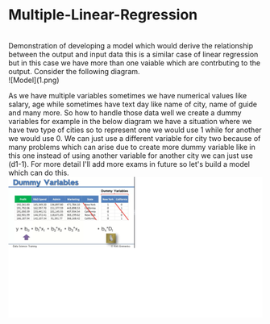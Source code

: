 # Multiple-Linear-Regression
<br>
Demonstration of developing a  model which would derive the relationship between the output and input data this is a similar case of
linear regression but in this case we have more than one vaiable which are contrbuting to the output. Consider the following diagram.<br>
![Model](1.png)

As we have multiple variables sometimes we have numerical values like salary, age while sometimes have text day like name of city,
name of guide and many more. So how to handle  those data well we create a dummy variables for example in the below diagram we have
a situation where we have two type of cities so to represent one we would use 1 while for another we would use 0. We can just use a 
different variable for city two because of many problems which can arise due to create more dummy variable like in this one instead 
of using another variable for another city we can just use (d1-1). For more detail I'll add more exams in future so let's build a 
model which can do this.<br>
![Dummy Variable](2.png)
